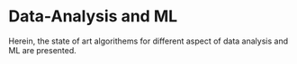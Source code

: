 # Data-Analysis and ML
Herein, the state of art algorithems for different aspect of data analysis and ML are presented. 
